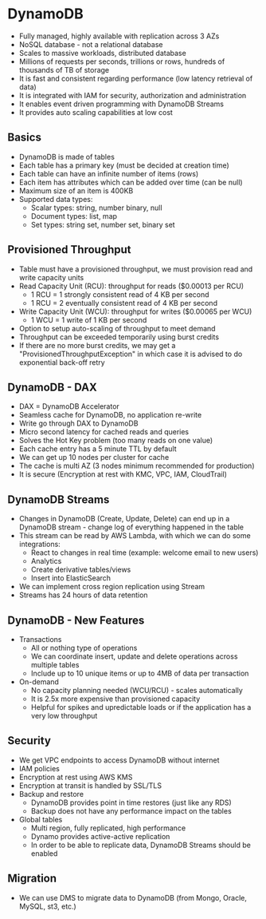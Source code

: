 # DynamoDB

- Fully managed, highly available with replication across 3 AZs
- NoSQL database - not a relational database
- Scales to massive workloads, distributed database
- Millions of requests per seconds, trillions or rows, hundreds of thousands of TB of storage
- It is fast and consistent regarding performance (low latency retrieval of data)
- It is integrated with IAM for security, authorization and administration
- It enables event driven programming with DynamoDB Streams
- It provides auto scaling capabilities at low cost

## Basics

- DynamoDB is made of tables
- Each table has a primary key (must be decided at creation time)
- Each table can have an infinite number of items (rows)
- Each item has attributes which can be added over time (can be null)
- Maximum size of an item is 400KB
- Supported data types:
    - Scalar types: string, number binary, null
    - Document types: list, map
    - Set types: string set, number set, binary set

## Provisioned Throughput

- Table must have a provisioned throughput, we must provision read and write capacity units
- Read Capacity Unit (RCU): throughput for reads ($0.00013 per RCU)
    - 1 RCU = 1 strongly consistent read of 4 KB per second
    - 1 RCU = 2 eventually consistent read of 4 KB per second
- Write Capacity Unit (WCU): throughput for writes ($0.00065 per WCU)
    - 1 WCU =  1 write of 1 KB per second
- Option to setup auto-scaling of throughput to meet demand
- Throughput can be exceeded temporarily using burst credits
- If there are no more burst credits, we may get a "ProvisionedThroughputException" in which case it is advised to do exponential back-off retry

## DynamoDB - DAX

- DAX = DynamoDB Accelerator
- Seamless cache for DynamoDB, no application re-write
- Write go through DAX to DynamoDB
- Micro second latency for cached reads and queries 
- Solves the Hot Key problem (too many reads on one value)
- Each cache entry has a 5 minute TTL by default
- We can get up 10 nodes per cluster for cache
- The cache is multi AZ (3 nodes minimum recommended for production)
- It is secure (Encryption at rest with KMC, VPC, IAM, CloudTrail)

## DynamoDB Streams

- Changes in DynamoDB (Create, Update, Delete) can end up in a DynamoDB stream - change log of everything happened in the table
- This stream can be read by AWS Lambda, with which we can do some integrations:
    - React to changes in real time (example: welcome email to new users)
    - Analytics
    - Create derivative tables/views
    - Insert into ElasticSearch
- We can implement cross region replication using Stream
- Streams has 24 hours of data retention

## DynamoDB - New Features

- Transactions
    - All or nothing type of operations
    - We can coordinate insert, update and delete operations across multiple tables
    - Include up to 10 unique items or up to 4MB of data per transaction
- On-demand
    - No capacity planning needed (WCU/RCU) - scales automatically
    - It is 2.5x more expensive than provisioned capacity
    - Helpful for spikes and upredictable loads or if the application has a very low throughput

## Security

- We get VPC endpoints to access DynamoDB without internet
- IAM policies
- Encryption at rest using AWS KMS
- Encryption at transit is handled by SSL/TLS
- Backup and restore
    - DynamoDB provides point in time restores  (just like any RDS)
    - Backup does not have any performance impact on the tables
- Global tables
    - Multi region, fully replicated, high performance
    - Dynamo provides active-active replication
    - In order to be able to replicate data, DynamoDB Streams should be enabled

## Migration

- We can use DMS to migrate data to DynamoDB (from Mongo, Oracle, MySQL, st3, etc.)